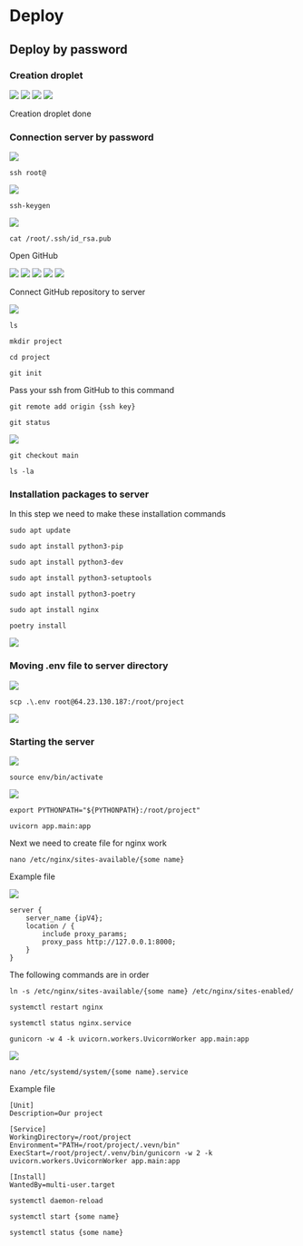 # Deploy

## Deploy by password
### Creation droplet
![](img/deploy/deploy1.png)
![](img/deploy/deploy2.png)
![](img/deploy/deploy3.png)
![](img/deploy/deploy21.png)

Creation droplet done

### Connection server by password
![](img/deploy/deploy4.png)
```
ssh root@
```
![](img/deploy/deploy5.png)
```commandline
ssh-keygen
```
![](img/deploy/deploy6.png)
```
cat /root/.ssh/id_rsa.pub
```
Open GitHub

![](img/deploy/deploy7.png)
![](img/deploy/deploy8.png)
![](img/deploy/deploy9.png)
![](img/deploy/deploy10.png)
![](img/deploy/deploy11.png)

Connect GitHub repository to server 

![](img/deploy/deploy12.png)
```commandline
ls
```
```commandline
mkdir project
```
```commandline
cd project
```
```commandline
git init
```
Pass your ssh from GitHub to this command
```
git remote add origin {ssh key}
```
```commandline
git status
```

![](img/deploy/deploy13.png)
```commandline
git checkout main
```
```commandline
ls -la
```
### Installation packages to server
In this step we need to make these installation commands
```commandline
sudo apt update
```
```commandline
sudo apt install python3-pip
```
```commandline
sudo apt install python3-dev
```
```commandline
sudo apt install python3-setuptools
```
```commandline
sudo apt install python3-poetry
```
```commandline
sudo apt install nginx
```
```commandline
poetry install
```
![](img/deploy/deploy14.png)

### Moving .env file to server directory

![](img/deploy/deploy15.png)

```
scp .\.env root@64.23.130.187:/root/project
```

![](img/deploy/deploy16.png)

### Starting the server

![](img/deploy/deploy17.png)

```commandline
source env/bin/activate
```

![](img/deploy/deploy18.png)

```
export PYTHONPATH="${PYTHONPATH}:/root/project"
```
```commandline
uvicorn app.main:app
```
Next we need to create file for nginx work
```
nano /etc/nginx/sites-available/{some name}
```
Example file

![](img/deploy/deploy19.png)

```
server {
    server_name {ipV4};
    location / {
        include proxy_params;
        proxy_pass http://127.0.0.1:8000;
    }
}
```

The following commands are in order

```
ln -s /etc/nginx/sites-available/{some name} /etc/nginx/sites-enabled/
```
```commandline
systemctl restart nginx
```
```commandline
systemctl status nginx.service
```
```commandline
gunicorn -w 4 -k uvicorn.workers.UvicornWorker app.main:app
```

![](img/deploy/deploy20.png)

```
nano /etc/systemd/system/{some name}.service
```

Example file

```
[Unit]
Description=Our project

[Service]
WorkingDirectory=/root/project
Environment="PATH=/root/project/.vevn/bin"
ExecStart=/root/project/.venv/bin/gunicorn -w 2 -k uvicorn.workers.UvicornWorker app.main:app

[Install]
WantedBy=multi-user.target
```

```commandline
systemctl daemon-reload
```
```
systemctl start {some name}
```
```
systemctl status {some name}
```